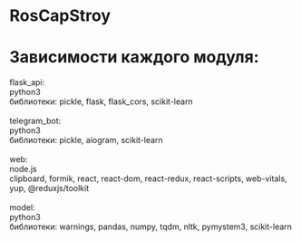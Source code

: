 # RosCapStroy

# Зависимости каждого модуля:
  flask_api:<br/>
    python3<br/>
    библиотеки:
      pickle, flask, flask_cors, scikit-learn<br/><br/>
  telegram_bot:<br/>
    python3<br/>
    библиотеки:
      pickle, aiogram, scikit-learn<br/><br/>
  web:<br/>
    node.js<br/>
    clipboard, formik, react, react-dom, react-redux, react-scripts, web-vitals, yup, @reduxjs/toolkit<br/><br/>
  model:<br/>
    python3<br/>
    библиотеки: warnings, pandas, numpy, tqdm, nltk, pymystem3, scikit-learn<br/>
